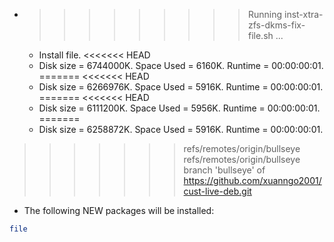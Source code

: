 * >>>>>>>>> Running inst-xtra-zfs-dkms-fix-file.sh ...
  * Install file.
<<<<<<< HEAD
  * Disk size = 6744000K. Space Used = 6160K. Runtime = 00:00:00:01.
=======
<<<<<<< HEAD
  * Disk size = 6266976K. Space Used = 5916K. Runtime = 00:00:00:01.
=======
<<<<<<< HEAD
  * Disk size = 6111200K. Space Used = 5956K. Runtime = 00:00:00:01.
=======
  * Disk size = 6258872K. Space Used = 5916K. Runtime = 00:00:00:01.
>>>>>>> refs/remotes/origin/bullseye
>>>>>>> refs/remotes/origin/bullseye
>>>>>>> branch 'bullseye' of https://github.com/xuanngo2001/cust-live-deb.git
  * The following NEW packages will be installed:
  ```bash
file
  ```
